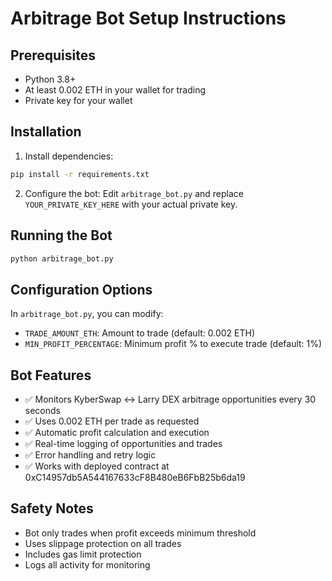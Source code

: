 # Arbitrage Bot Setup Instructions

## Prerequisites
- Python 3.8+
- At least 0.002 ETH in your wallet for trading
- Private key for your wallet

## Installation

1. Install dependencies:
```bash
pip install -r requirements.txt
```

2. Configure the bot:
Edit `arbitrage_bot.py` and replace `YOUR_PRIVATE_KEY_HERE` with your actual private key.

## Running the Bot

```bash
python arbitrage_bot.py
```

## Configuration Options

In `arbitrage_bot.py`, you can modify:
- `TRADE_AMOUNT_ETH`: Amount to trade (default: 0.002 ETH)
- `MIN_PROFIT_PERCENTAGE`: Minimum profit % to execute trade (default: 1%)

## Bot Features

- ✅ Monitors KyberSwap ↔ Larry DEX arbitrage opportunities every 30 seconds
- ✅ Uses 0.002 ETH per trade as requested
- ✅ Automatic profit calculation and execution
- ✅ Real-time logging of opportunities and trades
- ✅ Error handling and retry logic
- ✅ Works with deployed contract at 0xC14957db5A544167633cF8B480eB6FbB25b6da19

## Safety Notes

- Bot only trades when profit exceeds minimum threshold
- Uses slippage protection on all trades
- Includes gas limit protection
- Logs all activity for monitoring
